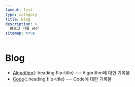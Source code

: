 ```yaml
---
layout: list
type: category
title: Blog
description: >
  블로그 기록 공간
sitemap: true
---
```


# Blog

* [Algorithm]{:.heading.flip-title} --- Algorithm에 대한 기록물
* [Code]{:.heading.flip-title} --- Code에 대한 기록물


[Algorithm]: /algorithm/
[Code]: /code/